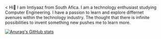 <
Hi👋
I am Imtiyaaz from South Afica. I am a technology enthusiast studying Computer Engineering. 
I have a passion to learn and explore differnet avenues within the technology industry.
The thought that there is infinite possibilities to invent something new pushes me to learn more.

[![Anurag's GitHub stats](https://github-readme-stats.vercel.app/api?username=ImtiHart)](https://github.com/anuraghazra/github-readme-stats)
